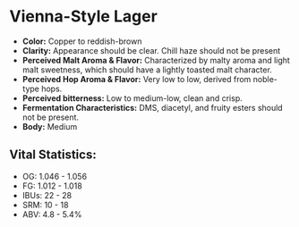 # Vienna-Style Lager

- **Color:** Copper to reddish-brown
- **Clarity:** Appearance should be clear. Chill haze should not be present
- **Perceived Malt Aroma & Flavor:** Characterized by malty aroma and light malt sweetness, which should have a lightly toasted malt character.
- **Perceived Hop Aroma & Flavor:** Very low to low, derived from noble-type hops.
- **Perceived bitterness:** Low to medium-low, clean and crisp.
- **Fermentation Characteristics:** DMS, diacetyl, and fruity esters should not be present.
- **Body:** Medium

## Vital Statistics:

- OG: 1.046 - 1.056
- FG: 1.012 - 1.018
- IBUs: 22 - 28
- SRM: 10 - 18
- ABV: 4.8 - 5.4%
